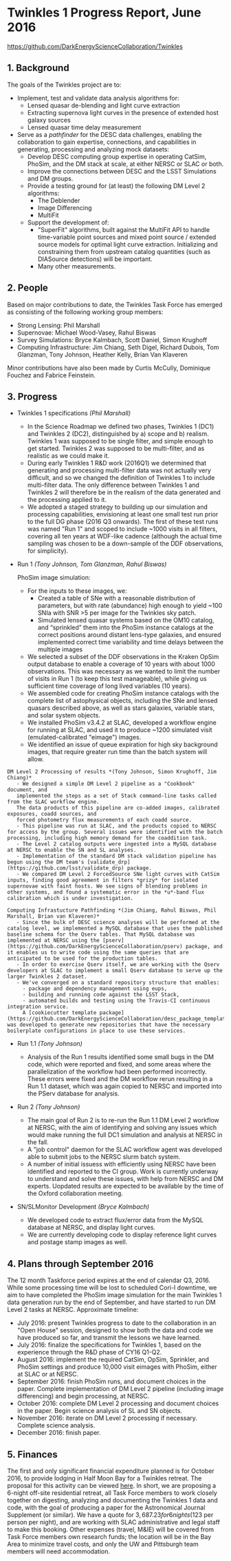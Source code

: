 # Twinkles 1 Progress Report, June 2016

https://github.com/DarkEnergyScienceCollaboration/Twinkles

## 1. Background

The goals of the Twinkles project are to:
 * Implement, test and validate data analysis algorithms for:
   - Lensed quasar de-blending and light curve extraction
   - Extracting supernova light curves in the presence of extended host galaxy sources
   - Lensed quasar time delay measurement
 * Serve as a *pathfinder* for the DESC data challenges, enabling the collaboration to gain expertise, connections, and capabilities in generating, processing and analyzing mock datasets:
   - Develop DESC computing group expertise in operating CatSim, PhoSim, and the DM stack at scale, at either NERSC or SLAC or both.
   - Improve the connections between DESC and the LSST Simulations and DM groups.
   - Provide a testing ground for (at least) the following DM Level 2 algorithms:
     * The Deblender
     * Image Differencing
     * MultiFit
   - Support the development of:
     * "SuperFit" algorithms, built against the MultiFit API to handle time-variable point sources and mixed point source / extended source models for optimal light curve extraction. Initializing and constraining them from upstream catalog quantities (such as DIASource detections) will be important.
     * Many other measurements.


## 2. People

Based on major contributions to date, the Twinkles Task Force has emerged as
consisting of the following working group members:
   * Strong Lensing: Phil Marshall
   * Supernovae: Michael Wood-Vasey, Rahul Biswas
   * Survey Simulations: Bryce Kalmbach, Scott Daniel, Simon Krughoff
   * Computing Infrastructure: Jim Chiang, Seth Digel, Richard Dubois, Tom Glanzman, Tony Johnson, Heather Kelly, Brian Van Klaveren

Minor contributions have also been made by Curtis McCully,
Dominique Fouchez and Fabrice Feinstein.

## 3. Progress

   * Twinkles 1 specifications  *(Phil Marshall)*

      - In the Science Roadmap we defined two phases, Twinkles 1 (DC1) and Twinkles 2 (DC2), distinguished by a) scope and b) realism. Twinkles 1 was supposed to be single filter, and simple enough to get started. Twinkles 2 was supposed to be multi-filter, and as realistic as we could make it.
      - During early Twinkles 1 R&D work (2016Q1) we determined that generating and processing multi-filter data was not actually very difficult, and so we changed the definition of Twinkles 1 to include multi-filter data. The only difference between Twinkles 1 and Twinkles 2 will therefore be in the realism of the data generated and the processing applied to it.
      - We adopted a staged strategy to building up our simulation and processing capabilities, envisioning at least one small test run prior to the full DG phase (2016 Q3 onwards). The first of these test runs was named "Run 1" and scoped to include ~1000 visits in all filters, covering all ten years at WDF-like cadence (although the actual time sampling was chosen to be a down-sample of the DDF observations, for simplicity).

   * Run 1  *(Tony Johnson, Tom Glanzman, Rahul Biswas)*

     PhoSim image simulation:
       - For the inputs to these images, we:
         - Created a table of SNe with a reasonable distribution of parameters, but with rate (abundance) high enough to yield ~100 SNIa with SNR >5 per image for the Twinkles sky patch.
         - Simulated lensed quasar systems based on the OM10 catalog, and “sprinkled” them into the PhoSim instance catalogs at the correct positions around distant lens-type galaxies, and ensured implemented correct time variability and time delays between the multiple images
       - We selected a subset of the DDF observations in the Kraken OpSim output database to enable a coverage of 10 years with about 1000 observations. This was necessary as we wanted to limit the number of visits in Run 1 (to keep this test manageable), while giving us sufficient time coverage of long lived variables (10 years).
       - We assembled code for creating PhoSim instance catalogs with the complete list of astophysical objects,  including the SNe and lensed quasars described above, as well as stars galaxies, variable stars, and solar system objects.
       - We installed PhoSim v3.4.2 at SLAC,  developed a workflow engine for running at SLAC, and used it to produce ~1200 simulated visit (emulated-calibrated "eimage") images.
       - We identified an issue of queue expiration for high sky background images, that require greater run time than the batch system will allow.

    DM Level 2 Processing of results *(Tony Johnson, Simon Krughoff, Jim Chiang)*
       - We designed a simple DM Level 2 pipeline as a "Cookbook" document, and
       implemented the steps as a set of Stack command-line tasks called from the SLAC workflow engine.
       The data products of this pipeline are co-added images, calibrated exposures, coadd sources, and
       forced photometry flux measurements of each coadd source.
       - This pipeline was run at SLAC, and the products copied to NERSC for access by the group. Several issues were identified with the batch processing, including high memory demand for the coaddition task.
       - The Level 2 catalog outputs were ingested into a MySQL database at NERSC to enable the SN and SL analyses.
       - Implementation of the standard DM stack validation pipeline has begun using the DM team's [validate_drp](https://github.com/lsst/validate_drp) package.
       - We compared DM Level 2 ForcedSource SNe light curves with CatSim inputs, finding good agreement in filters *grizy* for isolated supernovae with faint hosts. We see signs of blending problems in other systems, and found a systematic error in the *u*-band flux calibration which is under investigation.

    Computing Infrastucture Pathfinding *(Jim Chiang, Rahul Biswas, Phil Marshall, Brian van Klaveren)*
       - Since the bulk of DESC science analyses will be performed at the catalog level, we implemented a MySQL database that uses the published baseline schema for the Qserv tables. That MySQL database was implemented at NERSC using the [pserv](https://github.com/DarkEnergyScienceCollaboration/pserv) package, and it enables us to write code using the same queries that are anticipated to be used for the production tables.
       - In order to exercise Qserv itself, we are working with the Qserv developers at SLAC to implement a small Qserv database to serve up the larger Twinkles 2 dataset.
       - We've converged on a standard repository structure that enables:
         - package and dependency management using eups,
         - building and running code against the LSST Stack,
         - automated builds and testing using the Travis-CI continuous integration service.
         A [cookiecutter template package](https://github.com/DarkEnergyScienceCollaboration/desc_package_template) was developed to generate new repositories that have the necessary boilerplate configurations in place to use these services.

   * Run 1.1 *(Tony Johnson)*
   
       - Analysis of the Run 1 results identified some small bugs in the DM code, which were reported and fixed, and some areas where the parallelization of the workflow had been performed incorrectly. These errors were fixed and the DM workflow rerun resulting in a Run 1.1 dataset, which was again copied to NERSC and imported into the PServ database for analysis.

   * Run 2  *(Tony Johnson)*
   
       - The main goal of Run 2 is to re-run the Run 1.1 DM Level 2 workflow at NERSC, with the aim of identifying and solving any issues which would make running the full DC1 simulation and analysis at NERSC in the fall.
       - A "job control" daemon for the SLAC workflow agent was developed able to submit jobs to the NERSC slurm batch system.
       - A number of initial issuess with efficiently using NERSC have been identified and reported to the CI group. Work is currently underway to understand and solve these issues, with help from NERSC and DM experts. Uopdated results are expected to be available by the time of the Oxford collaboration meeting.

   * SN/SLMonitor Development *(Bryce Kalmbach)*
      - We developed code to extract flux/error data from the MySQL database at NERSC, and display light curves.
      - We are currently developing code to display reference light curves and postage stamp images as well.


## 4. Plans through September 2016

The 12 month Taskforce period expires at the end of calendar Q3, 2016. While
some  processing time will be lost to scheduled Cori-I downtime, we aim to have
completed the PhoSim image simulation for the main Twinkles 1 data generation
run by the end of September, and have  started to run DM Level 2 tasks at
NERSC. Approximate timeline:

   * July 2016: present Twinkles progress to date to the collaboration in an "Open House" session, designed to show both the data and code we have produced so far, and transmit the lessons we have learned.
   * July 2016: finalize the specifications for Twinkles 1, based on the experience through the R&D phase of CY16 Q1-Q2.
   * August 2016: implement the required CatSim, OpSim, Sprinkler, and PhoSim settings and produce 10,000 visit eimages with PhoSim, either at SLAC or at NERSC.
   * September 2016: finish PhoSim runs, and document choices in the paper. Complete implementation of DM Level 2 pipeline (including image differencing) and begin processing, at NERSC.
   * October 2016: complete DM Level 2 processing and document choices in the paper. Begin science analysis of SL and SN objects.
   * November 2016: iterate on DM Level 2 processing if necessary. Complete science analysis.
   * December 2016: finish paper.


## 5. Finances

The first and only significant financial expenditure planned is for October
2016, to provide lodging in Half Moon Bay for a Twinkles retreat. The proposal
for this activity can be viewed
[here](https://docs.google.com/document/d/1Yc0rTsgkGteFFJ-Z5crR77iBQJHH4zgmXmgWwS1Dkgo/edit?pli=1#).
In short, we are proposing a 6-night off-site residential retreat, all Task
Force members to work closely together on digesting, analyzing and documenting
the Twinkles 1 data and code, with the goal of producing a paper for the
Astronomical Journal Supplement (or similar). We have a quote for $3,687.23 for
6 nights ($123 per person per night), and are working with SLAC administrative
and legal staff to make this booking. Other expenses (travel, M&IE) will be
covered from Task Force members own research funds; the location will be in the
Bay Area to minimize travel costs, and only the UW and Pittsburgh team members
will need accommodation.
